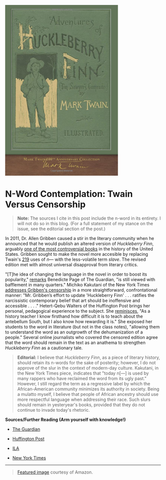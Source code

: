 ![Huckleberry Finn Front Cover](https://github.com/MMOG77/01-My-Blog/blob/master/HuckFinner.png)

# N-Word Contemplation: Twain Versus Censorship
> **Note:** The sources I cite in this post include the n-word in its entirety. I will not do so in this blog. (For a full statement of my stance on the issue, see the editorial section of the post.)

In 2011, Dr. Allen Gribben caused a stir in the literary community when he announced that he would publish an altered version of *Huckleberry Finn*, arguably [one of the most controversial books](https://www.ila.org/initiatives/banned-books-week/books-challenged-or-banned-in-2016-by-ro) in the history of the United States. Gribben sought to make the novel more accesible by replacing Twain's [219](https://www.huffingtonpost.com/hetertqebu-walters/educate-dont-censure-the-_b_806601.html) uses of *n&mdash;* with the less-volatile term *slave*. The revised edition met with almost universal disapproval from literary critics.

"[T]he idea of changing the language in the novel in order to boost its popularity," [remarks](https://www.theguardian.com/books/2011/jan/05/huckleberry-finn-edition-censors-n-word) Benedicte Page of The Guardian, "is still viewed with bafflement in many quarters." Michiko Kakutani of the New York Times [addresses Gribben's censorship](https://www.nytimes.com/2011/01/07/books/07huck.html) in a more straightforward, confrontational manner: "Mr. Gribben’s effort to update 'Huckleberry Finn' . . . ratifies the narcissistic contemporary belief that art should be inoffensive and accessible . . . ." Hetert-Qebu Walters of the Huffington Post brings her personal, pedagogical experience to the subject. She [reminisces](https://www.huffingtonpost.com/hetertqebu-walters/educate-dont-censure-the-_b_806601.html), "As a history teacher I know firsthand how difficult it is to teach about the antebellum South, but I also know how rewarding it is." She exposed her students to the word in literature (but not in the class notes), "allowing them to understand the word as an outgrowth of the dehumanization of a people." Several online journalists who covered the censored edition agree that the word should remain in the text as an anathema to strengthen *Huckleberry Finn* as a cautionary tale.

> **Editorial:** I believe that *Huckleberry Finn*, as a piece of literary history, should retain its n-words for the sake of posterity; however, I do not approve of the slur in the context of modern-day culture. Kakutani, in the New York Times piece, indicates that "today n[&mdash;] is used by many rappers who have reclaimed the word from its ugly past." However, I still regard the term as a regressive label by which the African-American community minimizes its authority in society. Being a mulatto myself, I believe that people of African ancestry should use more respectful language when addressing their race. Such slurs should remain in yesteryear's books, provided that they do not continue to invade today's rhetoric.

**Sources/Further Reading (Arm yourself with knowledge!)**

* [The Guardian](https://www.theguardian.com/books/2011/jan/05/huckleberry-finn-edition-censors-n-word)

* [Huffington Post](https://www.huffingtonpost.com/hetertqebu-walters/educate-dont-censure-the-_b_806601.html)

* [ILA](https://www.ila.org/initiatives/banned-books-week/books-challenged-or-banned-in-2016-by-ro)

* [New York Times](https://www.nytimes.com/2011/01/07/books/07huck.html)

***
> [Featured image](https://www.amazon.com/Adventures-Huckleberry-Finn-Anniversary-Collection/dp/1948132818/ref=sr_1_3?ie=UTF8&qid=1539910099&sr=8-3&keywords=huckleberry+finn+by+mark+twain) courtesy of Amazon.
